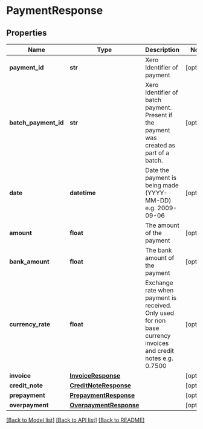 # PaymentResponse

## Properties
Name | Type | Description | Notes
------------ | ------------- | ------------- | -------------
**payment_id** | **str** | Xero Identifier of payment | [optional] 
**batch_payment_id** | **str** | Xero Identifier of batch payment. Present if the payment was created as part of a batch. | [optional] 
**date** | **datetime** | Date the payment is being made (YYYY-MM-DD) e.g. 2009-09-06 | [optional] 
**amount** | **float** | The amount of the payment | [optional] 
**bank_amount** | **float** | The bank amount of the payment | [optional] 
**currency_rate** | **float** | Exchange rate when payment is received. Only used for non base currency invoices and credit notes e.g. 0.7500 | [optional] 
**invoice** | [**InvoiceResponse**](InvoiceResponse.md) |  | [optional] 
**credit_note** | [**CreditNoteResponse**](CreditNoteResponse.md) |  | [optional] 
**prepayment** | [**PrepaymentResponse**](PrepaymentResponse.md) |  | [optional] 
**overpayment** | [**OverpaymentResponse**](OverpaymentResponse.md) |  | [optional] 

[[Back to Model list]](../README.md#documentation-for-models) [[Back to API list]](../README.md#documentation-for-api-endpoints) [[Back to README]](../README.md)


